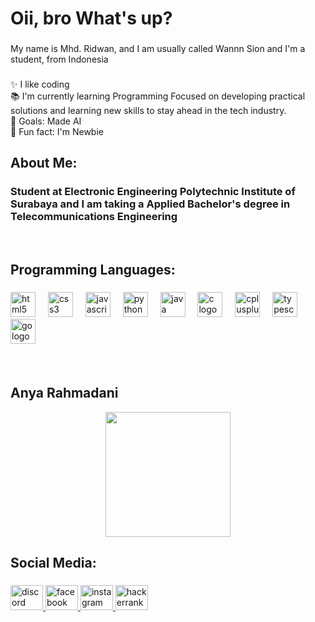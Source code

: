 <h1 align="left">Oii, bro What's up?</h1>

###

<p align="left">My name is Mhd. Ridwan, and I am usually called Wannn Sion and I'm a student, from Indonesia</p>

###

<p align="left">✨ I like coding<br>📚 I'm currently learning Programming Focused on developing practical solutions and learning new skills to stay ahead in the tech industry.<br>🎯 Goals: Made AI<br>🎲 Fun fact: I'm Newbie</p>

###

<h2 align="left">About Me:</h2>
  <h3>Student at Electronic Engineering Polytechnic Institute of Surabaya and I am taking a Applied Bachelor's degree in Telecommunications Engineering</h3>
</br>


<h2 align="left">Programming Languages:</h2>

###

<div align="left">
  <img src="https://cdn.jsdelivr.net/gh/devicons/devicon/icons/html5/html5-original.svg" height="40" alt="html5 logo" />
  <img width="12" />
  <img src="https://cdn.jsdelivr.net/gh/devicons/devicon/icons/css3/css3-original.svg" height="40" alt="css3 logo" />
  <img width="12" />
  <img src="https://cdn.jsdelivr.net/gh/devicons/devicon/icons/javascript/javascript-original.svg" height="40" alt="javascript logo" />
  <img width="12" />
  <img src="https://cdn.jsdelivr.net/gh/devicons/devicon/icons/python/python-original.svg" height="40" alt="python logo" />
  <img width="12" />
  <img src="https://cdn.jsdelivr.net/gh/devicons/devicon/icons/java/java-original.svg" height="40" alt="java logo" />
  <img width="12" />
  <img src="https://cdn.jsdelivr.net/gh/devicons/devicon/icons/c/c-original.svg" height="40" alt="c logo" />
  <img width="12" />
  <img src="https://cdn.jsdelivr.net/gh/devicons/devicon/icons/cplusplus/cplusplus-original.svg" height="40" alt="cplusplus logo" />
  <img width="12" />
  <img src="https://cdn.jsdelivr.net/gh/devicons/devicon/icons/typescript/typescript-original.svg" height="40" alt="typescript logo" />
  <img width="12" />
  <img src="https://cdn.jsdelivr.net/gh/devicons/devicon/icons/go/go-original.svg" height="40" alt="go logo" />
  <img width="12" />
</div>

</br>
</br>

<h2>Anya Rahmadani</h2>
 
<div align="center">
  <img height="200" src="https://i.giphy.com/media/v1.Y2lkPTc5MGI3NjExNGdvbHIxOTRmNTZ1NmVsd2FqYmswN21oN3Qzemhud3lxcmVjeW45MiZlcD12MV9pbnRlcm5hbF9naWZfYnlfaWQmY3Q9Zw/LxPhEh5yYHkviFtLUy/giphy.gif" />
</div>

###

<h2 align="left">Social Media:</h2>

###

<div align="left">
  <a href="https://discord.com/channels/@mewannnsion95" target="_blank">
    <img src="https://raw.githubusercontent.com/maurodesouza/profile-readme-generator/master/src/assets/icons/social/discord/default.svg" width="52" height="40" alt="discord logo" />
  </a>
  <a href="https://www.facebook.com/profile.php?id=100035657014919" target="_blank">
    <img src="https://raw.githubusercontent.com/maurodesouza/profile-readme-generator/master/src/assets/icons/social/facebook/default.svg" width="52" height="40" alt="facebook logo" />
  </a>
  <a href="https://www.instagram.com/wannn_xgsz/" target="_blank">
    <img src="https://raw.githubusercontent.com/maurodesouza/profile-readme-generator/master/src/assets/icons/social/instagram/default.svg" width="52" height="40" alt="instagram logo" />
  </a>
  <a href="https://www.hackerrank.com/profile/wannnsion95" target="_blank">
    <img src="https://raw.githubusercontent.com/maurodesouza/profile-readme-generator/master/src/assets/icons/social/hackerrank/default.svg" width="52" height="40" alt="hackerrank logo" />
  </a>
</div>

###

